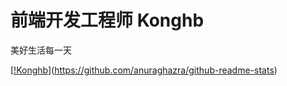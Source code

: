 # 前端开发工程师  Konghb
  美好生活每一天
  
[[!Konghb](https://github-readme-stats.vercel.app/api?username=konghb123&show_icons=true&theme=radical)](https://github.com/anuraghazra/github-readme-stats)
 
